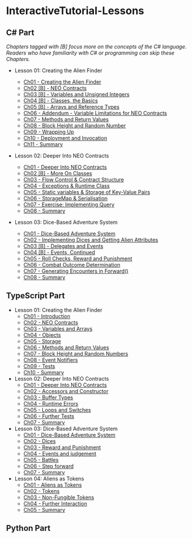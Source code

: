 # InteractiveTutorial-Lessons

## C# Part

*Chapters tagged with [B] focus more on the concepts of the C# language. Readers who have familiarity with C# or programming can skip these Chapters.*

- Lesson 01: Creating the Alien Finder
  - [Ch01 - Creating the Alien Finder](/C%23/en-us/Lesson01/L01Ch01.md)
  - [Ch02 [B] - NEO Contracts](/C%23/en-us/Lesson01/L01Ch02.md)
  - [Ch03 [B] - Variables and Unsigned Integers](/C%23/en-us/Lesson01/L01Ch03.md)
  - [Ch04 [B] - Classes, the Basics](/C%23/en-us/Lesson01/L01Ch04.md)
  - [Ch05 [B] - Arrays and Reference Types](/C%23/en-us/Lesson01/L01Ch05.md)
  - [Ch06 - Addendum - Variable Limitations for NEO Contracts](/C%23/en-us/Lesson01/L01Ch06.md)
  - [Ch07 - Methods and Return Values](/C%23/en-us/Lesson01/L01Ch07.md)
  - [Ch08 - Block Height and Random Number](/C%23/en-us/Lesson01/L01Ch08.md)
  - [Ch09 - Wrapping Up](/C%23/en-us/Lesson01/L01Ch09.md)
  - [Ch10 - Deployment and Invocation](/C%23/en-us/Lesson01/L01Ch10.md)
  - [Ch11 - Summary](/C%23/en-us/Lesson01/L01Ch11.md)

- Lesson 02: Deeper Into NEO Contracts
  - [Ch01 - Deeper Into NEO Contracts](/C%23/en-us/Lesson02/L02Ch01.md)
  - [Ch02 [B] - More On Classes](/C%23/en-us/Lesson02/L02Ch02.md)
  - [Ch03 - Flow Control & Contract Structure](/C%23/en-us/Lesson02/L02Ch03.md)
  - [Ch04 - Exceptions & Runtime Class](/C%23/en-us/Lesson02/L02Ch04.md)
  - [Ch05 - Static variables & Storage of Key-Value Pairs](/C%23/en-us/Lesson02/L02Ch05.md)
  - [Ch06 - StorageMap & Serialisation](/C%23/en-us/Lesson02/L02Ch06.md)
  - [Ch07 - Exercise: Implementing Query](/C%23/en-us/Lesson02/L02Ch07.md)
  - [Ch08 - Summary](/C%23/en-us/Lesson02/L02Ch08.md)

- Lesson 03: Dice-Based Adventure System
  - [Ch01 - Dice-Based Adventure System](/C%23/en-us/Lesson03/L03Ch01.md)
  - [Ch02 - Implementing Dices and Getting Alien Attributes](/C%23/en-us/Lesson03/L03Ch02.md)
  - [Ch03 [B] - Delegates and Events](/C%23/en-us/Lesson03/L03Ch03.md)
  - [Ch04 [B] - Events, Continued](/C%23/en-us/Lesson03/L03Ch04.md)
  - [Ch05 - Roll Checks, Reward and Punishment](/C%23/en-us/Lesson03/L03Ch05.md)
  - [Ch06 - Combat Outcome Determination](/C%23/en-us/Lesson03/L03Ch06.md)
  - [Ch07 - Generating Encounters in Forward()](/C%23/en-us/Lesson03/L03Ch07.md)
  - [Ch08 - Summary](/C%23/en-us/Lesson03/L03Ch08.md)

## TypeScript Part

- Lesson 01: Creating the Alien Finder
  - [Ch01 - Introduction](/Typescript/en-us/Lesson01/L01Ch01.md)
  - [Ch02 - NEO Contracts](/Typescript/en-us/Lesson01/L01Ch02.md)
  - [Ch03 - Variables and Arrays](/Typescript/en-us/Lesson01/L01Ch03.md)
  - [Ch04 - Objects](/Typescript/en-us/Lesson01/L01Ch04.md)
  - [Ch05 - Storage](/Typescript/en-us/Lesson01/L01Ch05.md)
  - [Ch06 - Methods and Return Values](/Typescript/en-us/Lesson01/L01Ch06.md)
  - [Ch07 - Block Height and Random Numbers](/Typescript/en-us/Lesson01/L01Ch07.md)
  - [Ch08 - Event Notifiers](/Typescript/en-us/Lesson01/L01Ch08.md)
  - [Ch09 - Tests](/Typescript/en-us/Lesson01/L01Ch09.md)
  - [Ch10 - Summary](/Typescript/en-us/Lesson01/L01Ch10.md)
- Lesson 02: Deeper Into NEO Contracts
  - [Ch01 - Deeper Into NEO Contracts](/Typescript/en-us/Lesson02/L02Ch01.md)
  - [Ch02 - Accessors and Constructor](/Typescript/en-us/Lesson02/L02Ch02.md)
  - [Ch03 - Buffer Types](/Typescript/en-us/Lesson02/L02Ch03.md)
  - [Ch04 - Runtime Errors](/Typescript/en-us/Lesson02/L02Ch04.md)
  - [Ch05 - Loops and Switches](/Typescript/en-us/Lesson02/L02Ch05.md)
  - [Ch06 - Further Tests](/Typescript/en-us/Lesson02/L02Ch06.md)
  - [Ch07 - Summary](/Typescript/en-us/Lesson02/L02Ch07.md)
- Lesson 03: Dice-Based Adventure System
  - [Ch01 - Dice-Based Adventure System](/Typescript/en-us/Lesson03/L03Ch01.md)
  - [Ch02 - Dices](/Typescript/en-us/Lesson03/L03Ch02.md)
  - [Ch03 - Reward and Punishment](/Typescript/en-us/Lesson03/L03Ch03.md)
  - [Ch04 - Events and judgement](/Typescript/en-us/Lesson03/L03Ch04.md)
  - [Ch05 - Battles](/Typescript/en-us/Lesson03/L03Ch05.md)
  - [Ch06 - Step forward](/Typescript/en-us/Lesson03/L03Ch06.md)
  - [Ch07 - Summary](/Typescript/en-us/Lesson03/L03Ch07.md)
- Lesson 04: Aliens as Tokens
  - [Ch01 - Aliens as Tokens](/Typescript/en-us/Lesson04/L04Ch01.md)
  - [Ch02 - Tokens](/Typescript/en-us/Lesson04/L04Ch02.md)
  - [Ch03 - Non-Fungible Tokens](/Typescript/en-us/Lesson04/L04Ch03.md)
  - [Ch04 - Further Interaction](/Typescript/en-us/Lesson04/L04Ch04.md)
  - [Ch05 - Summary](/Typescript/en-us/Lesson04/L04Ch05.md)

## Python Part